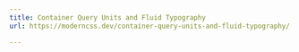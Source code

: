 ```yaml
---
title: Container Query Units and Fluid Typography
url: https://moderncss.dev/container-query-units-and-fluid-typography/

---
```

